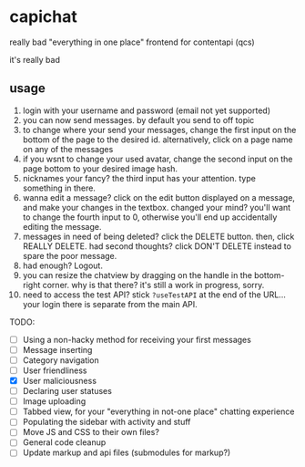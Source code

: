 # capichat

really bad "everything in one place" frontend for contentapi (qcs)

it's really bad

## usage

1. login with your username and password (email not yet supported)
2. you can now send messages. by default you send to off topic
3. to change where your send your messages, change the first input on the bottom of the page to the desired id. alternatively, click on a page name on any of the messages
4. if you wsnt to change your used avatar, change the second input on the page bottom to your desired image hash.
5. nicknames your fancy? the third input has your attention. type something in there.
6. wanna edit a message? click on the edit button displayed on a message, and make your changes in the textbox. changed your mind? you'll want to change the fourth input to 0, otherwise you'll end up accidentally editing the message.
7. messages in need of being deleted? click the DELETE button. then, click REALLY DELETE. had second thoughts? click DON'T DELETE instead to spare the poor message.
8. had enough? Logout.
9. you can resize the chatview by dragging on the handle in the bottom-right corner. why is that there? it's still a work in progress, sorry.
10. need to access the test API? stick `?useTestAPI` at the end of the URL... your login there is separate from the main API.

TODO:

- [ ] Using a non-hacky method for receiving your first messages
- [ ] Message inserting
- [ ] Category navigation
- [ ] User friendliness
- [x] User maliciousness
- [ ] Declaring user statuses
- [ ] Image uploading
- [ ] Tabbed view, for your "everything in not-one place" chatting experience
- [ ] Populating the sidebar with activity and stuff
- [ ] Move JS and CSS to their own files?
- [ ] General code cleanup
- [ ] Update markup and api files (submodules for markup?)
